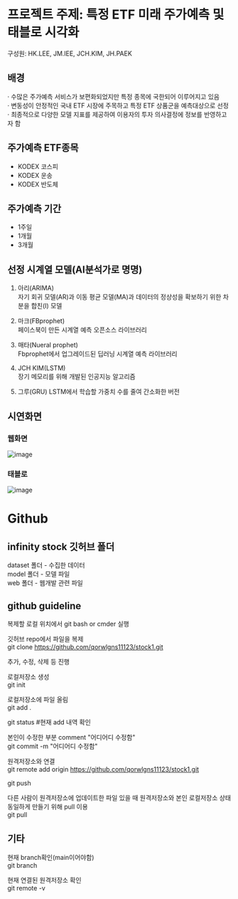 # 프로젝트 주제: 특정 ETF 미래 주가예측 및 태블로 시각화

구성원: HK.LEE, JM.lEE, JCH.KIM, JH.PAEK

## 배경
· 수많은 주가예측 서비스가 보편화되었지만 특정 종목에 국한되어 이루어지고 있음  
· 변동성이 안정적인 국내 ETF 시장에 주목하고 특정 ETF 상품군을 예측대상으로 선정  
· 최종적으로 다양한 모델 지표를 제공하여 이용자의 투자 의사결정에 정보를 반영하고자 함

## 주가예측 ETF종목

- KODEX 코스피
- KODEX 운송
- KODEX 반도체

## 주가예측 기간

- 1주일
- 1개월
- 3개월

## 선정 시계열 모델(AI분석가로 명명)
1. 아리(ARIMA)  
자기 회귀 모델(AR)과 이동 평균 모델(MA)과 데이터의 정상성을 확보하기 위한 차분을 합친(I) 모델

2. 마크(FBprophet)  
페이스북이 만든 시계열 예측 오픈소스 라이브러리

3. 매타(Nueral prophet)  
Fbprophet에서 업그레이드된 딥러닝 시계열 예측 라이브러리

4. JCH KIM(LSTM)  
장기 메모리를 위해 개발된 인공지능 알고리즘

5. 그루(GRU) 
LSTM에서 학습할 가중치 수를 줄여 간소화한 버전

## 시연화면

### 웹화면
![image](https://user-images.githubusercontent.com/45068747/177231200-5822e4c4-6b88-4e23-bc5f-d7d0cb4f3953.png)

### 태블로
![image](https://user-images.githubusercontent.com/45068747/177231218-62364a5e-e582-4f62-b6d2-6c1d19e8f196.png)



# Github

## infinity stock 깃허브 폴더

dataset 폴더 - 수집한 데이터  
model 폴더 - 모델 파일  
web 폴더 - 웹개발 관련 파일


## github guideline

복제할 로컬 위치에서 git bash or cmder 실행

깃허브 repo에서 파일을 복제  
git clone https://github.com/qorwlgns11123/stock1.git

추가, 수정, 삭제 등 진행

로컬저장소 생성  
git init

로컬저장소에 파일 올림  
git add .

git status  #현재 add 내역 확인

본인이 수정한 부분 comment "어디어디 수정함"  
git commit -m "어디어디 수정함"

원격저장소와 연결  
git remote add origin https://github.com/qorwlgns11123/stock1.git

git push



다른 사람이 원격저장소에 업데이트한 파일 있을 때 원격저장소와 본인 로컬저장소 상태 동일하게 만들기 위해 pull 이용  
git pull



## 기타

현재 branch확인(main이어야함)  
git branch



현재 연결된 원격저장소 확인  
git remote -v

